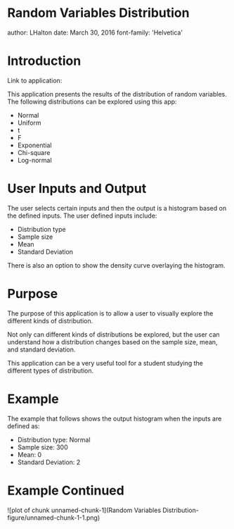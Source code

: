 Random Variables Distribution
========================================================
author: LHalton
date: March 30, 2016
font-family: 'Helvetica'

Introduction
========================================================

Link to application: 

This application presents the results of the distribution of random variables. The following distributions can be explored using this app:

- Normal
- Uniform
- t
- F
- Exponential
- Chi-square
- Log-normal  


User Inputs and Output
========================================================

The user selects certain inputs and then the output is a histogram based on the defined inputs. The user defined inputs include:  

- Distribution type
- Sample size
- Mean
- Standard Deviation  

There is also an option to show the density curve overlaying the histogram.  

Purpose
========================================================


The purpose of this application is to allow a user to visually explore the different kinds of distribution.  

Not only can different kinds of distributions be explored, but the user can understand how a distribution changes based on the sample size, mean, and standard deviation.  

This application can be a very useful tool for a student studying the different types of distribution.

Example
========================================================

The example that follows shows the output histogram when the inputs are defined as: 

- Distribution type: Normal
- Sample size: 300
- Mean: 0
- Standard Deviation: 2

Example Continued
========================================================

![plot of chunk unnamed-chunk-1](Random Variables Distribution-figure/unnamed-chunk-1-1.png)

